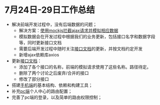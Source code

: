 # 7月24日-29日工作总结

- 解决前端开发过程中，没有后端数据的问题；
  - 解决方案：[使用mockjs拦截ajax请求并模拟相应数据](https://github.com/xixililian/mall-pc/blob/master/src/mock.js)
  - 模拟数据会在开发过程中根据我们的业务更新，包括接口名字和数据字段等，同时更新接口文档
  - 需要后端开发过程中随时关注[接口文档](https://github.com/xixililian/mall-pc/blob/master/api_needs.md)的更新，并按文档约定开发
  - 新增ajax依赖库axios
- 更新[接口文档](https://github.com/xixililian/mall-pc/blob/master/api_needs.md)：
  - 添加了各个接口的名称，前端的模拟请求使用了这些名称。路径待定。
  - 删除了两个讨论之后废弃/合并的接口
  - 修改了部分接口
- 搭建[手机端](https://github.com/xixililian/mall-mob/)的基本结构、依赖和构建工具；
- 补充[pc端](https://github.com/xixililian/mall-pc/)个人中心的路由配置；
- 完善了pc端的登录，以及简单的路由权限控制；